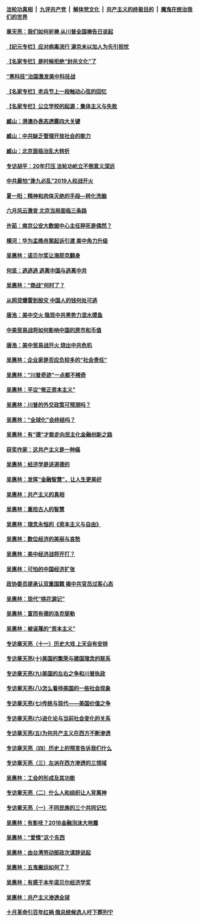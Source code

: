 

####  [法轮功真相](../../../../basic/blob/master/README.md?t=07082302) &nbsp;|&nbsp; [九评共产党](../../../../9ping.md/blob/master/README.md?t=07082302) &nbsp;|&nbsp; [解体党文化](../../../../jtdwh.md/blob/master/README.md?t=07082302)  &nbsp;|&nbsp; [共产主义的终极目的](../../../../gczydzjmd.md/blob/master/README.md?t=07082302) &nbsp;|&nbsp; [魔鬼在统治我们的世界](../../../../mgztzwmdsj.md/blob/master/README.md?t=07082302) 

#### [章天亮：我们如何祈祷 从川普全国祷告日说起](../pages/nsc423/n11944627.md?t=07082302) 

#### [【纪元专栏】应对病毒流行 渥京未以加人为先引担忧](../pages/nsc423/n11875714.md?t=07082302) 

#### [【名家专栏】是时候拒绝“封杀文化”了](../pages/nsc423/n11814093.md?t=07082302) 

#### [“黑科技”治国激发美中科技战](../pages/nsc423/n11638056.md?t=07082302) 

#### [【名家专栏】老兵节上一段触动心弦的回忆](../pages/nsc423/n11646016.md?t=07082302) 

#### [【名家专栏】公立学校的起源：集体主义与失败](../pages/nsc423/n11601833.md?t=07082302) 

#### [臧山：港澳办表态透露四大关键](../pages/nsc423/n11421628.md?t=07082302) 

#### [臧山：中共缺乏管理开放社会的能力](../pages/nsc423/n11407457.md?t=07082302) 

#### [臧山：北京面临治乱大转折](../pages/nsc423/n11406895.md?t=07082302) 

#### [专访胡平：20年打压 法轮功屹立不倒意义深远](../pages/nsc423/n11398800.md?t=07082302) 

#### [中共最怕“逢九必乱”2019人权战开火](../pages/nsc423/n11385248.md?t=07082302) 

#### [夏一阳：精神和肉体灭绝的手段—转化洗脑](../pages/nsc423/n11368250.md?t=07082302) 

#### [六月风云激变 北京当局面临三条路](../pages/nsc423/n11313668.md?t=07082302) 

#### [许茹：南京公安大数据中心主任猝死是偶然？](../pages/nsc423/n11064744.md?t=07082302) 

#### [横河：华为孟晚舟案起诉引渡 美中角力升级](../pages/nsc423/n11027230.md?t=07082302) 

#### [吴惠林：诺贝尔奖让海耶克翻身](../pages/nsc423/n10890049.md?t=07082302) 

#### [何坚：逃逃逃 逃离中国与逃离中共](../pages/nsc423/n10592891.md?t=07082302) 

#### [吴惠林：“商战”何时了？](../pages/nsc423/n10573558.md?t=07082302) 

#### [从网贷爆雷到股灾 中国人的钱何处可逃](../pages/nsc423/n10572800.md?t=07082302) 

#### [唐浩：美中交火 隐现中共黑势力混水摸鱼](../pages/nsc423/n10544040.md?t=07082302) 

#### [中美贸易战将如何影响中国的房市和币值](../pages/nsc423/n10543697.md?t=07082302) 

#### [唐浩：美中贸易战开火 烧出中共危机](../pages/nsc423/n10540126.md?t=07082302) 

#### [吴惠林：企业家是否应负较多的“社会责任”](../pages/nsc423/n10535022.md?t=07082302) 

#### [吴惠林：“川普奇迹”一点都不稀奇](../pages/nsc423/n10512808.md?t=07082302) 

#### [吴惠林：平议“修正资本主义”](../pages/nsc423/n10495724.md?t=07082302) 

#### [吴惠林：川普的外交政策可预测吗？](../pages/nsc423/n10462387.md?t=07082302) 

#### [吴惠林：“全球化”会终结吗？](../pages/nsc423/n10452838.md?t=07082302) 

#### [吴惠林：有“德”才能走向民主化金融创新之路](../pages/nsc423/n10432292.md?t=07082302) 

#### [获奖作家：这共产主义是一种癌](../pages/nsc423/n10431541.md?t=07082302) 

#### [吴惠林：经济学是讲道德的](../pages/nsc423/n10398014.md?t=07082302) 

#### [吴惠林：发挥“金融智慧”，让人生更美好](../pages/nsc423/n10375019.md?t=07082302) 

#### [吴惠林：共产主义的真相](../pages/nsc423/n10351394.md?t=07082302) 

#### [吴惠林：重拾古人的智慧](../pages/nsc423/n10337691.md?t=07082302) 

#### [吴惠林：理念永恒的《资本主义与自由》](../pages/nsc423/n10316274.md?t=07082302) 

#### [吴惠林：数位经济的美丽与哀愁](../pages/nsc423/n10292946.md?t=07082302) 

#### [吴惠林：美中经济战将开打？](../pages/nsc423/n10258825.md?t=07082302) 

#### [吴惠林：可怕的中国经济扩张](../pages/nsc423/n10219147.md?t=07082302) 

#### [政协委员提承认双重国籍 揭中共官员过客心态](../pages/nsc423/n10208809.md?t=07082302) 

#### [吴惠林：现代“桃花源记”](../pages/nsc423/n10185234.md?t=07082302) 

#### [吴惠林：富而有德的洛克斐勒](../pages/nsc423/n10142264.md?t=07082302) 

#### [吴惠林：被诬蔑的“资本主义”](../pages/nsc423/n10124816.md?t=07082302) 

#### [专访章天亮（十一）历史大戏 上天自有安排](../pages/nsc423/n10094905.md?t=07082302) 

#### [专访章天亮(十)美国的繁荣与建国理念的联系](../pages/nsc423/n10094899.md?t=07082302) 

#### [专访章天亮(九)美国的左右之争和川普执政](../pages/nsc423/n10094889.md?t=07082302) 

#### [专访章天亮(八)怎么看待美国的一些社会现象](../pages/nsc423/n10094857.md?t=07082302) 

#### [专访章天亮(七)传统与现代——美国价值之争](../pages/nsc423/n10093140.md?t=07082302) 

#### [专访章天亮(六)进化论与当前社会变化的关系](../pages/nsc423/n10092036.md?t=07082302) 

#### [专访章天亮(五)为何共产主义在西方不断渗透](../pages/nsc423/n10083620.md?t=07082302) 

#### [专访章天亮（四）历史上的预言告诉我们什么](../pages/nsc423/n10083606.md?t=07082302) 

#### [专访章天亮（三）左派在西方渗透的三领域](../pages/nsc423/n10081115.md?t=07082302) 

#### [吴惠林：工会的形成及其功能](../pages/nsc423/n10080633.md?t=07082302) 

#### [专访章天亮（二）什么人和组织让人背离神](../pages/nsc423/n10076637.md?t=07082302) 

#### [专访章天亮（一）不同民族的三个共同记忆](../pages/nsc423/n10074188.md?t=07082302) 

#### [吴惠林：有影呒？2018金融泡沫大地震](../pages/nsc423/n10040534.md?t=07082302) 

#### [吴惠林：“爱情”这个东西](../pages/nsc423/n10019423.md?t=07082302) 

#### [吴惠林：由台湾劳动部政次请辞说起](../pages/nsc423/n9979679.md?t=07082302) 

#### [吴惠林：五鬼搬运如何了？](../pages/nsc423/n9925338.md?t=07082302) 

#### [吴惠林：有感于本年诺贝尔经济学奖](../pages/nsc423/n9871883.md?t=07082302) 

#### [吴惠林：共产主义渗透全球](../pages/nsc423/n9812748.md?t=07082302) 

#### [十月革命引百年红祸 俄总统候选人吁下葬列宁](../pages/nsc423/n9810182.md?t=07082302) 

